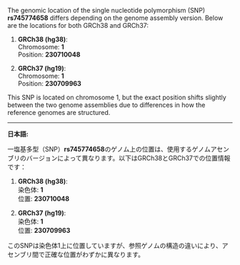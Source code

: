 The genomic location of the single nucleotide polymorphism (SNP) **rs745774658** differs depending on the genome assembly version. Below are the locations for both GRCh38 and GRCh37:

1. **GRCh38 (hg38)**:  
   Chromosome: **1**  
   Position: **230710048**

2. **GRCh37 (hg19)**:  
   Chromosome: **1**  
   Position: **230709963**

This SNP is located on chromosome 1, but the exact position shifts slightly between the two genome assemblies due to differences in how the reference genomes are structured.

---

**日本語:**

一塩基多型（SNP）**rs745774658**のゲノム上の位置は、使用するゲノムアセンブリのバージョンによって異なります。以下はGRCh38とGRCh37での位置情報です：

1. **GRCh38 (hg38)**:  
   染色体: **1**  
   位置: **230710048**

2. **GRCh37 (hg19)**:  
   染色体: **1**  
   位置: **230709963**

このSNPは染色体1上に位置していますが、参照ゲノムの構造の違いにより、アセンブリ間で正確な位置がわずかに異なります。
